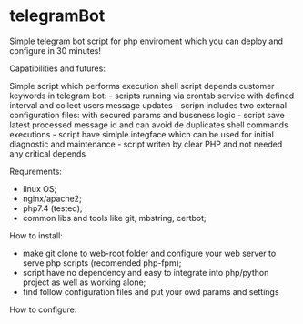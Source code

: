 # telegramBot
Simple telegram bot script for php enviroment which you can deploy and configure in 30 minutes!

Capatibilities and futures:

Simple script which performs execution shell script depends customer keywords in telegram bot:
    - scripts running via crontab service with defined interval and collect users message updates
  	- scripn includes two external configuration files: with secured params and bussness logic 
  	- script save latest processed message id and can avoid de duplicates shell commands executions 
    - script have simlple integface which can be used for initial diagnostic and maintenance 
  	- script writen by clear PHP and not needed any critical depends 

Requrements:
- linux OS;
- nginx/apache2;
- php7.4 (tested);
- common libs and tools like git, mbstring, certbot;


How to install:
- make git clone to web-root folder and configure your web server to serve php scripts (recomended php-fpm);
- script have no dependency and easy to integrate into php/python project as well as working alone;
- find follow configuration files and put your owd params and settings

How to configure:

